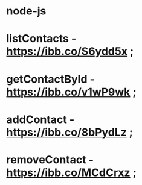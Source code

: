 # node-js

# listContacts - https://ibb.co/S6ydd5x ;

# getContactById - https://ibb.co/v1wP9wk ;

# addContact - https://ibb.co/8bPydLz ;

# removeContact - https://ibb.co/MCdCrxz ;
